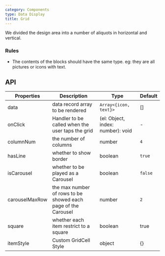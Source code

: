```yaml
---
category: Components
type: Data Display
title: Grid
---
```


We divided the design area into a number of aliquots in horizontal and vertical.

### Rules
- The contents of the blocks should have the same type. eg: they are all pictures or icons with text.


## API

Properties | Description | Type | Default
-----------|------------|------|--------
| data    |    data record array to be rendered     | `Array<{icon, text}>`  | [] |
| onClick    |   Handler to be called when the user taps the grid   | (el: Object, index: number): void  | - |
| columnNum    |   the number of columns   | number  |  `4` |
| hasLine    |   whether to show border    | boolean  |  `true` |
| isCarousel    |   whether to be played as a Carousel    | boolean  | `false` |
| carouselMaxRow    |   the max number of rows to be showed each page of the Carousel   | number  | `2` |
| square  |   whether each item restrict to a square   | boolean | true |
| itemStyle| Custom GridCell Style| object|{} |